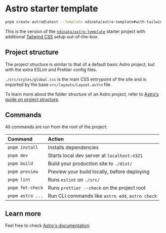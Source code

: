 # Astro starter template

```sh
pnpm create astro@latest --template ndinata/astro-template#with-tailwindcss
```

This is the version of the [`ndinata/astro-template`](https://github.com/ndinata/astro-template)
starter project with additional [Tailwind CSS](https://tailwindcss.com) setup
out-of-the-box.

## Project structure

The project structure is similar to that of a default basic Astro project, but
with the extra ESLint and Prettier config files.

`./src/styles/global.css` is the main CSS entrypoint of the site and is imported
by the base `src/layouts/Layout.astro` file.

To learn more about the folder structure of an Astro project, refer to
[Astro's guide on project structure](https://docs.astro.build/en/basics/project-structure/).

## Commands

All commands are run from the root of the project:

| Command          | Action                                           |
| :--------------- | :----------------------------------------------- |
| `pnpm install`   | Installs dependencies                            |
| `pnpm dev`       | Starts local dev server at `localhost:4321`      |
| `pnpm build`     | Build your production site to `./dist/`          |
| `pnpm preview`   | Preview your build locally, before deploying     |
| `pnpm lint`      | Runs `eslint` on `./src/`                        |
| `pnpm fmt-check` | Runs `prettier --check` on the project root      |
| `pnpm astro ...` | Run CLI commands like `astro add`, `astro check` |

## Learn more

Feel free to check [Astro's documentation](https://docs.astro.build).
